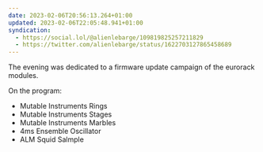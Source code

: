```yaml
---
date: 2023-02-06T20:56:13.264+01:00
updated: 2023-02-06T22:05:48.941+01:00
syndication:
  - https://social.lol/@alienlebarge/109819825257211829
  - https://twitter.com/alienlebarge/status/1622703127865458689
---
```

The evening was dedicated to a firmware update campaign of the eurorack modules.

On the program:

- Mutable Instruments Rings
- Mutable Instruments Stages
- Mutable Instruments Marbles
- 4ms Ensemble Oscillator
- ALM Squid Salmple

